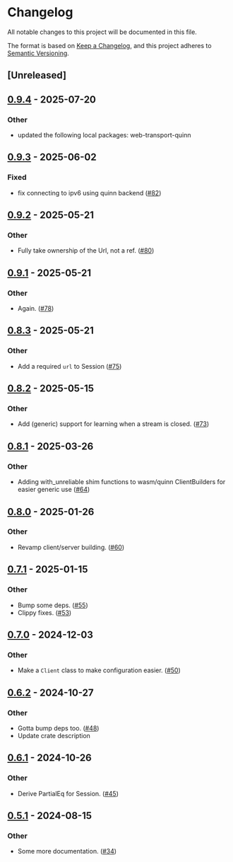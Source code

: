 # Changelog
All notable changes to this project will be documented in this file.

The format is based on [Keep a Changelog](https://keepachangelog.com/en/1.0.0/),
and this project adheres to [Semantic Versioning](https://semver.org/spec/v2.0.0.html).

## [Unreleased]

## [0.9.4](https://github.com/kixelated/web-transport-rs/compare/web-transport-v0.9.3...web-transport-v0.9.4) - 2025-07-20

### Other

- updated the following local packages: web-transport-quinn

## [0.9.3](https://github.com/kixelated/web-transport-rs/compare/web-transport-v0.9.2...web-transport-v0.9.3) - 2025-06-02

### Fixed

- fix connecting to ipv6 using quinn backend ([#82](https://github.com/kixelated/web-transport-rs/pull/82))

## [0.9.2](https://github.com/kixelated/web-transport-rs/compare/web-transport-v0.9.1...web-transport-v0.9.2) - 2025-05-21

### Other

- Fully take ownership of the Url, not a ref. ([#80](https://github.com/kixelated/web-transport-rs/pull/80))

## [0.9.1](https://github.com/kixelated/web-transport-rs/compare/web-transport-v0.9.0...web-transport-v0.9.1) - 2025-05-21

### Other

- Again. ([#78](https://github.com/kixelated/web-transport-rs/pull/78))

## [0.8.3](https://github.com/kixelated/web-transport-rs/compare/web-transport-v0.8.2...web-transport-v0.8.3) - 2025-05-21

### Other

- Add a required `url` to Session ([#75](https://github.com/kixelated/web-transport-rs/pull/75))

## [0.8.2](https://github.com/kixelated/web-transport-rs/compare/web-transport-v0.8.1...web-transport-v0.8.2) - 2025-05-15

### Other

- Add (generic) support for learning when a stream is closed. ([#73](https://github.com/kixelated/web-transport-rs/pull/73))

## [0.8.1](https://github.com/kixelated/web-transport-rs/compare/web-transport-v0.8.0...web-transport-v0.8.1) - 2025-03-26

### Other

- Adding with_unreliable shim functions to wasm/quinn ClientBuilders for easier generic use ([#64](https://github.com/kixelated/web-transport-rs/pull/64))

## [0.8.0](https://github.com/kixelated/web-transport-rs/compare/web-transport-v0.7.1...web-transport-v0.8.0) - 2025-01-26

### Other

- Revamp client/server building. ([#60](https://github.com/kixelated/web-transport-rs/pull/60))

## [0.7.1](https://github.com/kixelated/web-transport-rs/compare/web-transport-v0.7.0...web-transport-v0.7.1) - 2025-01-15

### Other

- Bump some deps. ([#55](https://github.com/kixelated/web-transport-rs/pull/55))
- Clippy fixes. ([#53](https://github.com/kixelated/web-transport-rs/pull/53))

## [0.7.0](https://github.com/kixelated/web-transport-rs/compare/web-transport-v0.6.2...web-transport-v0.7.0) - 2024-12-03

### Other

- Make a `Client` class to make configuration easier. ([#50](https://github.com/kixelated/web-transport-rs/pull/50))

## [0.6.2](https://github.com/kixelated/web-transport-rs/compare/web-transport-v0.6.1...web-transport-v0.6.2) - 2024-10-27

### Other

- Gotta bump deps too. ([#48](https://github.com/kixelated/web-transport-rs/pull/48))
- Update crate description

## [0.6.1](https://github.com/kixelated/web-transport-rs/compare/web-transport-v0.6.0...web-transport-v0.6.1) - 2024-10-26

### Other

- Derive PartialEq for Session. ([#45](https://github.com/kixelated/web-transport-rs/pull/45))

## [0.5.1](https://github.com/kixelated/web-transport-rs/compare/web-transport-v0.5.0...web-transport-v0.5.1) - 2024-08-15

### Other
- Some more documentation. ([#34](https://github.com/kixelated/web-transport-rs/pull/34))
